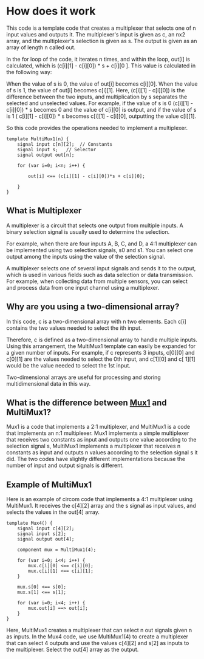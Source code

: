 # How does it work

This code is a template code that creates a multiplexer that selects one of n input values ​​and outputs it. The multiplexer's input is given as c, an nx2 array, and the multiplexer's selection is given as s. The output is given as an array of length n called out.

In the for loop of the code, it iterates n times, and within the loop, out[i] is calculated, which is (c[i][1] - c[i][0]) * s + c[i][0 ]. This value is calculated in the following way:

When the value of s is 0, the value of out[i] becomes c[i][0].
When the value of s is 1, the value of out[i] becomes c[i][1].
Here, (c[i][1] - c[i][0]) is the difference between the two inputs, and multiplication by s separates the selected and unselected values. For example, if the value of s is 0 (c[i][1] - c[i][0]) * s becomes 0 and the value of c[i][0] is output, and if the value of s is 1 ( c[i][1] - c[i][0]) * s becomes c[i][1] - c[i][0], outputting the value c[i][1].

So this code provides the operations needed to implement a multiplexer.

```
template MultiMux1(n) {
    signal input c[n][2];  // Constants
    signal input s;   // Selector
    signal output out[n];

    for (var i=0; i<n; i++) {

        out[i] <== (c[i][1] - c[i][0])*s + c[i][0];

    }
}
```
## What is Multiplexer

A multiplexer is a circuit that selects one output from multiple inputs. A binary selection signal is usually used to determine the selection.

For example, when there are four inputs A, B, C, and D, a 4:1 multiplexer can be implemented using two selection signals, s0 and s1. You can select one output among the inputs using the value of the selection signal.

A multiplexer selects one of several input signals and sends it to the output, which is used in various fields such as data selection or data transmission. For example, when collecting data from multiple sensors, you can select and process data from one input channel using a multiplexer.

## Why are you using a two-dimensional array?

In this code, c is a two-dimensional array with n two elements. Each c[i] contains the two values ​​needed to select the ith input.

Therefore, c is defined as a two-dimensional array to handle multiple inputs. Using this arrangement, the MultiMux1 template can easily be expanded for a given number of inputs. For example, if c represents 3 inputs, c[0][0] and c[0][1] are the values ​​needed to select the 0th input, and c[1][0] and c[ 1][1] would be the value needed to select the 1st input.

Two-dimensional arrays are useful for processing and storing multidimensional data in this way.

## What is the difference between [Mux1](https://github.com/Unchain68/circomlib_analysis/blob/main/Circuits/mux1/Mux1.md) and MultiMux1?

Mux1 is a code that implements a 2:1 multiplexer, and MultiMux1 is a code that implements an n:1 multiplexer. Mux1 implements a simple multiplexer that receives two constants as input and outputs one value according to the selection signal s, MultiMux1 implements a multiplexer that receives n constants as input and outputs n values ​​according to the selection signal s it did. The two codes have slightly different implementations because the number of input and output signals is different.

## Example of MultiMux1

Here is an example of circom code that implements a 4:1 multiplexer using MultiMux1. It receives the c[4][2] array and the s signal as input values, and selects the values ​​in the out[4] array.

```
template Mux4() {
    signal input c[4][2];
    signal input s[2];
    signal output out[4];

    component mux = MultiMux1(4);

    for (var i=0; i<4; i++) {
        mux.c[i][0] <== c[i][0];
        mux.c[i][1] <== c[i][1];
    }

    mux.s[0] <== s[0];
    mux.s[1] <== s[1];

    for (var i=0; i<4; i++) {
        mux.out[i] ==> out[i];
    }
}
```
Here, MultiMux1 creates a multiplexer that can select n out signals given n as inputs. In the Mux4 code, we use MultiMux1(4) to create a multiplexer that can select 4 outputs and use the values ​​c[4][2] and s[2] as inputs to the multiplexer. Select the out[4] array as the output.

